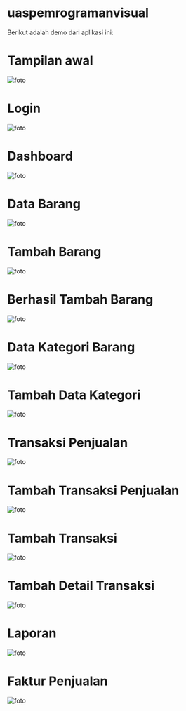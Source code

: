# uaspemrogramanvisual
Berikut adalah demo dari aplikasi ini:

# Tampilan awal
![foto](foto/1.jpg) <br>
# Login
![foto](foto/2.jpg) <br>
# Dashboard
![foto](foto/3.jpg) <br>
# Data Barang
![foto](foto/4.jpg) <br>
# Tambah Barang
![foto](foto/5.jpg) <br>
# Berhasil Tambah Barang
![foto](foto/55.jpg) <br>
# Data Kategori Barang
![foto](foto/6.jpg) <br>
# Tambah Data Kategori
![foto](foto/66.jpg) <br>
# Transaksi Penjualan
![foto](foto/7.jpg) <br>
# Tambah Transaksi Penjualan
![foto](foto/77.jpg) <br>
# Tambah Transaksi 
![foto](foto/777.jpg) <br>
# Tambah Detail Transaksi 
![foto](foto/laporan.jpg) <br>
# Laporan
![foto](foto/faktur.jpg) <br>
# Faktur Penjualan 
![foto](foto/fakturpenjualan.jpg) <br>